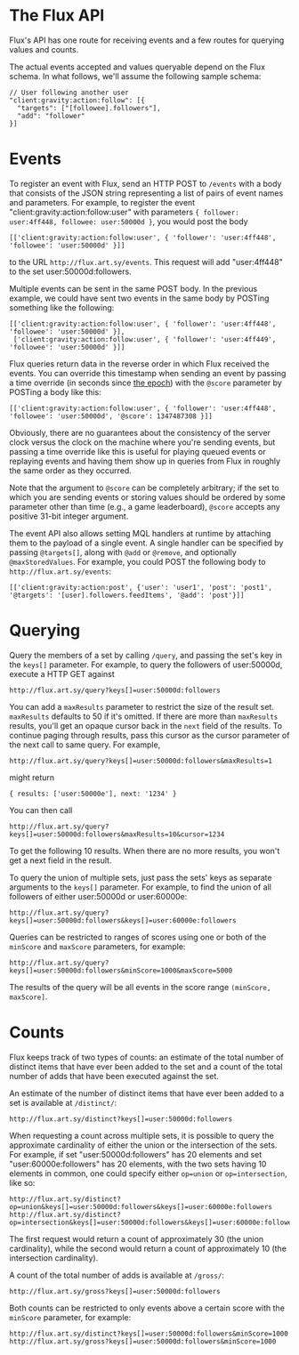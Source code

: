 The Flux API
============

Flux's API has one route for receiving events and a few routes for querying
values and counts.

The actual events accepted and values queryable depend on the Flux schema.
In what follows, we'll assume the following sample schema:

    // User following another user
    "client:gravity:action:follow": [{
      "targets": ["[followee].followers"],
      "add": "follower"
    }]

Events
======

To register an event with Flux, send an HTTP POST to `/events` with a body that consists of the JSON
string representing a list of pairs of event names and parameters. For example, to register the
event "client:gravity:action:follow:user" with parameters `{ follower: user:4ff448, followee: user:50000d }`,
you would post the body

    [['client:gravity:action:follow:user', { 'follower': 'user:4ff448', 'followee': 'user:50000d' }]]

to the URL `http://flux.art.sy/events`. This request will add "user:4ff448" to the set user:50000d:followers.

Multiple events can be sent in the same POST body. In the previous example, we could have sent two events
in the same body by POSTing something like the following:

    [['client:gravity:action:follow:user', { 'follower': 'user:4ff448', 'followee': 'user:50000d' }],
     ['client:gravity:action:follow:user', { 'follower': 'user:4ff449', 'followee': 'user:50000d' }]]

Flux queries return data in the reverse order in which Flux received the events. You can override this timestamp when 
sending an event by passing a time override (in seconds since
[the epoch](http://en.wikipedia.org/wiki/Epoch_\(reference_date\))) with the `@score` parameter by POSTing a body like this:

    [['client:gravity:action:follow:user', { 'follower': 'user:4ff448', 'followee': 'user:50000d', '@score': 1347487308 }]]

Obviously, there are no guarantees about the consistency of the server clock versus the clock
on the machine where you're sending events, but passing a time override like this is useful for
playing queued events or replaying events and having them show up in queries from Flux in
roughly the same order as they occurred.

Note that the argument to `@score` can be completely arbitrary; if the set to which you are sending events or storing values should be ordered by some parameter other than time (e.g., a game leaderboard), `@score` accepts any positive 31-bit integer argument.

The event API also allows setting MQL handlers at runtime by attaching them to the payload of a single event. 
A single handler can be specified by passing `@targets[]`, along with `@add` or `@remove`, and optionally `@maxStoredValues`. For example,
you could POST the following body to `http://flux.art.sy/events`:

    [['client:gravity:action:post', {'user': 'user1', 'post': 'post1', '@targets': '[user].followers.feedItems', '@add': 'post'}]]

Querying
========

Query the members of a set by calling `/query`, and passing the set's key in the `keys[]` parameter. For example, to query the followers of user:50000d, execute a HTTP GET against

    http://flux.art.sy/query?keys[]=user:50000d:followers

You can add a `maxResults` parameter to restrict the size of the result set. `maxResults`
defaults to 50 if it's omitted. If there are more than `maxResults` results, you'll get
an opaque cursor back in the `next` field of the results. To continue paging through
results, pass this cursor as the cursor parameter of the next call to same query. For
example,

    http://flux.art.sy/query?keys[]=user:50000d:followers&maxResults=1

might return

    { results: ['user:50000e'], next: '1234' }

You can then call

    http://flux.art.sy/query?keys[]=user:50000d:followers&maxResults=10&cursor=1234

To get the following 10 results. When there are no more results, you won't get a next
field in the result.

To query the union of multiple sets, just pass the sets' keys as separate arguments to the `keys[]` parameter. For example, to find the union of all followers of either user:50000d or user:60000e:

    http://flux.art.sy/query?keys[]=user:50000d:followers&keys[]=user:60000e:followers

Queries can be restricted to ranges of scores using one or both of the `minScore` and `maxScore` parameters, for example:

    http://flux.art.sy/query?keys[]=user:50000d:followers&minScore=1000&maxScore=5000

The results of the query will be all events in the score range `(minScore, maxScore]`. 

Counts
======

Flux keeps track of two types of counts: an estimate of the total number of
distinct items that have ever been added to the set and a count of the total
number of adds that have been executed against the set.

An estimate of the number of distinct items that have ever been added to a set is
available at `/distinct/`:

    http://flux.art.sy/distinct?keys[]=user:50000d:followers

When requesting a count across multiple sets, it is possible to query the approximate
cardinality of either the union or the intersection of the sets. For example, if set
"user:50000d:followers" has 20 elements and set "user:60000e:followers" has 20 elements, with the two sets having 10 elements in common, one could specify either `op=union` or
`op=intersection`, like so:

    http://flux.art.sy/distinct?op=union&keys[]=user:50000d:followers&keys[]=user:60000e:followers
    http://flux.art.sy/distinct?op=intersection&keys[]=user:50000d:followers&keys[]=user:60000e:followers

The first request would return a count of approximately 30 (the union cardinality),
while the second would return a count of approximately 10 (the intersection cardinality).

A count of the total number of adds is available at `/gross/`:

    http://flux.art.sy/gross?keys[]=user:50000d:followers

Both counts can be restricted to only events above a certain score with the `minScore` parameter, for example:

    http://flux.art.sy/distinct?keys[]=user:50000d:followers&minScore=1000
    http://flux.art.sy/gross?keys[]=user:50000d:followers&minScore=1000